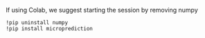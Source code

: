 If using Colab, we suggest starting the session by removing numpy 

    !pip uninstall numpy
    !pip install microprediction 
    
